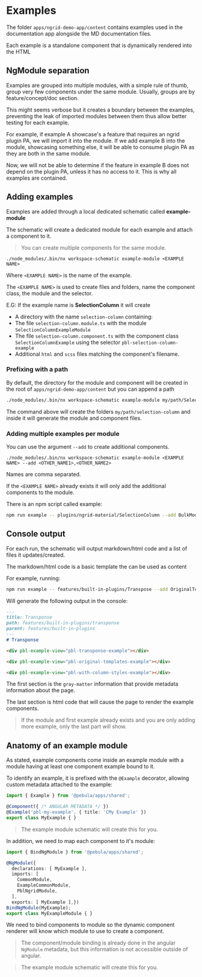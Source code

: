 # Examples

The folder `apps/ngrid-demo-app/content` contains examples used in the documentation app alongside the MD documentation files.

Each example is a standalone component that is dynamically rendered into the HTML

## NgModule separation

Examples are grouped into multiple modules, with a simple rule of thumb, group very few components under the same module.
Usually, groups are by feature/concept/doc section.

This might seems verbose but it creates a boundary between the examples, preventing the leak of imported modules between them thus
allow better testing for each example.

For example, if example A showcase's a feature that requires an ngrid plugin PA, we will import it into the module.
If we add example B into the module, showcasing something else, it will be able to consume plugin PA as they are both in the same module.

Now, we will not be able to determine if the feature in example B does not depend on the plugin PA, unless it has no access to it.
This is why all examples are contained.

## Adding examples

Examples are added through a local dedicated schematic called **example-module**

The schematic will create a dedicated module for each example
and attach a component to it.

> You can create multiple components for the same module.

`./node_modules/.bin/nx workspace-schematic example-module <EXAMPLE NAME>`

Where `<EXAMPLE NAME>` is the name of the example.

The `<EXAMPLE NAME>` is used to create files and folders, name the
component class, the module and the selector.

E.G: If the example name is **SelectionColumn** it will create

- A directory with the name `selection-column` containing:
- The file `selection-column.module.ts` with the module `SelectionColumnExampleModule`
- The file `selection-column.component.ts` with the component class `SelectionColumnExample` using the selector `pbl-selection-column-example`
- Additional `html` and `scss` files matching the component's filename.

### Prefixing with a path

By default, the directory for the module and component will be created
in the root of `apps/ngrid-demo-app/content` but you can append a path

```bash
./node_modules/.bin/nx workspace-schematic example-module my/path/SelectionColumn
```

The command above will create the folders `my/path/selection-column` and inside it will generate the module and component files.

### Adding multiple examples per module

You can use the argument `--add` to create additional components.

`./node_modules/.bin/nx workspace-schematic example-module <EXAMPLE NAME> --add <OTHER_NAME1>,<OTHER_NAME2>`

Names are comma separated.

If the `<EXAMPLE NAME>` already exists it will only add the additional components to the module.

There is an npm script called example:

```bash
npm run example -- plugins/ngrid-material/SelectionColumn --add BulkModeAndVirtualScroll
```

## Console output

For each run, the schematic will output markdown/html code and a list of files it updates/created.

The markdown/html code is a basic template the can be used as content 

For example, running:

```bash
npm run example -- features/built-in-plugins/Transpose --add OriginalTemplates,WithColumnStyles
```

Will generate the following output in the console:

```md
---
title: Transponse
path: features/built-in-plugins/transponse
parent: features/built-in-plugins
---
# Transponse

<div pbl-example-view="pbl-transponse-example"></div>

<div pbl-example-view="pbl-original-templates-example"></div>

<div pbl-example-view="pbl-with-column-styles-example"></div>
```

The first section is the `gray-matter` information that provide metadata information about the page.

The last section is html code that will cause the page to render the example components.

> If the module and first example already exists and you are only adding more example, only the last part will show.

## Anatomy of an example module

As stated, example components come inside an example module with a module having at least one component example bound to it.

To identify an example, it is prefixed with the `@Example` decorator, allowing custom metadata attached to the example:

```ts
import { Example } from '@pebula/apps/shared';

@Component({ /* ANGULAR METADATA */ })
@Example('pbl-my-example', { title: 'CMy Example' })
export class MyExample { }
```

> The example module schematic will create this for you.

In addition, we need to map each component to it's module:

```ts
import { BindNgModule } from '@pebula/apps/shared';

@NgModule({
  declarations: [ MyExample ],
  imports: [
    CommonModule,
    ExampleCommonModule,
    PblNgridModule,
  ],
  exports: [ MyExample ],})
BindNgModule(MyExample);
export class MyExampleModule { }
```

We need to bind components to module so the dynamic component renderer will know which module to use to create a component.

> The component/module binding is already done in the angular `NgModule` metadata, but this information is not accessible outside of angular.

> The example module schematic will create this for you.
